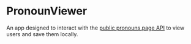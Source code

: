 # PronounViewer
An app designed to interact with the [public pronouns.page API](https://en.pronouns.page/api) to view users and save them locally.
